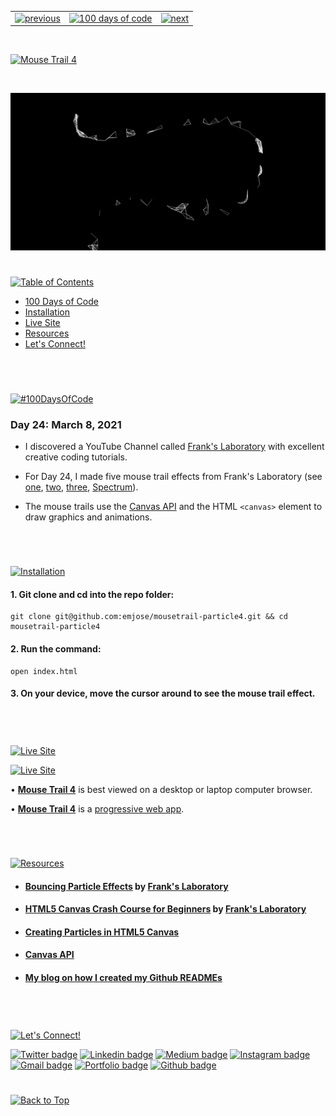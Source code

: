 <p id="header"><p>

<table><tr>
<td> <a href="https://github.com/emjose/mousetrail-particle3/#header"><img src="https://res.cloudinary.com/dn1e07eul/image/upload/v1659330996/Readme%20Headers/header-left_ctkix5.png" alt="previous" style="width: 200px;"/></a> </td>
<td> <a href="https://github.com/emjose/one-hundred/#header"><img src="https://res.cloudinary.com/dn1e07eul/image/upload/v1659330606/Readme%20Headers/header-center_bkbdbt.png" alt="100 days of code" style="width: 580px;"/></a> </td>
<td> <a href="https://github.com/emjose/mousetrail-space/#header"><img src="https://res.cloudinary.com/dn1e07eul/image/upload/v1659330646/Readme%20Headers/header-right_eftaz9.png" alt="next" style="width: 200px;"/></a> </td>
</tr></table>

<br>

<p id="project-title"><p>

<a href=#table-of-contents>![Mouse Trail 4](https://res.cloudinary.com/dn1e07eul/image/upload/v1659385855/Readme%20Headers/inter-024-mousetrail-4_gncnau.png)</a>

<br>

<a href="https://emjose.github.io/mousetrail-particle4">![Mouse Trail 4](Assets/preview-024-particle-4.png)</a>

#

<p id="table-of-contents"><p>

<a href=#table-of-contents>![Table of Contents](https://res.cloudinary.com/dn1e07eul/image/upload/v1659241355/Readme%20Headers/inter-toc_euxbbw.png)</a>

-   [100 Days of Code](#100days)
-   [Installation](#installation)
-   [Live Site](#live-site)
-   [Resources](#resources)
-   [Let's Connect!](#lets-connect)

<br>

#

<p id="100days"><p>

<a href=#100days>![#100DaysOfCode](https://res.cloudinary.com/dn1e07eul/image/upload/v1659389776/Readme%20Headers/inter-100hash_kjpgmt.png)</a>

### Day 24: March 8, 2021

-   I discovered a YouTube Channel called <a href="https://www.youtube.com/c/Frankslaboratory">Frank's Laboratory</a> with excellent creative coding tutorials.

-   For Day 24, I made five mouse trail effects from Frank's Laboratory (see <a href="https://github.com/emjose/mousetrail-particle1/#header">one</a>, <a href="https://github.com/emjose/mousetrail-particle2/#header">two</a>, <a href="https://github.com/emjose/mousetrail-particle3/#header">three</a>, <a href="https://github.com/emjose/mousetrail-space/#header">Spectrum</a>).

-   The mouse trails use the <a href="https://developer.mozilla.org/en-US/docs/Web/API/Canvas_API">Canvas API</a> and the HTML `<canvas>` element to draw graphics and animations.

<br>

#

<p id="installation"><p>

<a href=#installation>![Installation](https://res.cloudinary.com/dn1e07eul/image/upload/v1659389842/Readme%20Headers/inter-installation_j9ixlq.png)</a>

#### 1. Git clone and cd into the repo folder:

```console
git clone git@github.com:emjose/mousetrail-particle4.git && cd mousetrail-particle4
```

#### 2. Run the command:

```console
open index.html
```

#### 3. On your device, move the cursor around to see the mouse trail effect.

<br>

#

<p id="live-site"><p>

<a href="https://emjose.github.io/mousetrail-particle4">![Live Site](https://res.cloudinary.com/dn1e07eul/image/upload/v1659389947/Readme%20Headers/inter-live-site_ngkqcf.png)</a>

<a href="https://emjose.github.io/mousetrail-particle4">![Live Site](Assets/024-particle4.gif)</a>

• **[Mouse Trail 4](https://emjose.github.io/mousetrail-particle4/)** is best viewed on a desktop or laptop computer browser.

• **[Mouse Trail 4](https://emjose.github.io/mousetrail-particle4/)** is a [progressive web app](https://developer.mozilla.org/en-US/docs/Web/Progressive_web_apps).

<br>

#

<p id="resources"><p>

<a href=#resources>![Resources](https://res.cloudinary.com/dn1e07eul/image/upload/v1659314247/Readme%20Headers/inter-resources_ncevbw.png)</a>

-   #### [Bouncing Particle Effects](https://youtu.be/j_BgnpMPxzM) by [Frank's Laboratory](https://www.youtube.com/c/Frankslaboratory)

-   #### [HTML5 Canvas Crash Course for Beginners](https://www.youtube.com/watch?v=Yvz_axxWG4Y) by [Frank's Laboratory](https://www.youtube.com/c/Frankslaboratory)

-   #### [Creating Particles in HTML5 Canvas](https://modernweb.com/creating-particles-in-html5-canvas/)

-   #### [Canvas API](https://developer.mozilla.org/en-US/docs/Web/API/Canvas_API)

-   #### [My blog on how I created my Github READMEs](https://emmanueljose.medium.com/readme-a-makeover-story-b9c7be37a6de?sk=7ae6623d365409d875753e4604e42ffd)

<br>

#

<p id="lets-connect"><p>

<a href=#lets-connect>![Let's Connect!](https://res.cloudinary.com/dn1e07eul/image/upload/v1659314257/Readme%20Headers/inter-lets-connect_bv3kcd.png)</a>

<p><a href="https://twitter.com/Emmanuel_Labor"><img src="https://img.shields.io/badge/twitter-%231DA1F2.svg?&style=for-the-badge&logo=twitter&logoColor=white" height=30 width=90 alt="Twitter badge"></a> <a href="https://www.linkedin.com/in/emmanuelpjose/"><img src="https://img.shields.io/badge/linkedin-%230064e7.svg?&style=for-the-badge&logo=linkedin&logoColor=white" height=30 width=90 alt="Linkedin badge"></a> <a href="https://emmanueljose.medium.com/"><img src="https://img.shields.io/badge/medium-%238700f5.svg?&style=for-the-badge&logo=medium&logoColor=white" height=30 width=90 alt="Medium badge"></a> <a href="https://www.instagram.com/emmanuel_jose/"><img src="https://img.shields.io/badge/instagram-%23ff0077.svg?&style=for-the-badge&logo=instagram&logoColor=white" height=30 width=90 alt="Instagram badge"></a> <a href="mailto:emjose@gmail.com"><img src="https://img.shields.io/badge/gmail-%23fd1745.svg?&style=for-the-badge&logo=gmail&logoColor=white" height=30 width=90 alt="Gmail badge"></a> <a href="https://www.emmanuel-jose.com/"><img src="https://img.shields.io/badge/portfolio-%23FF0000.svg?&style=for-the-badge&logoColor=white" height=30 width=90 alt="Portfolio badge"></a> <a href="https://github.com/emjose"><img src="https://img.shields.io/badge/github-%23ff8e44.svg?&style=for-the-badge&logo=github&logoColor=white" height=30 width=90 alt="Github badge"></a></p>

#

<a href=#header>![Back to Top](https://res.cloudinary.com/dn1e07eul/image/upload/v1659314281/Readme%20Headers/inter-congrats_m4p3ck.png)</a>
